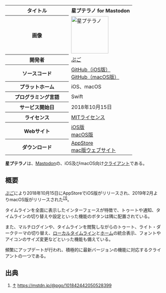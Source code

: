 <div>

<table>
<colgroup>
<col style="width: 50%" />
<col style="width: 50%" />
</colgroup>
<tbody>
<tr class="header">
<th>タイトル</th>
<th>星プテラノ for Mastodon</th>
</tr>

<tr class="odd">
<th>画像</th>
<td><a href="/%E3%83%95%E3%82%A1%E3%82%A4%E3%83%AB:Hsptrn.jpg" title="星プテラノ"><img src="/images/thumb/0/0f/Hsptrn.jpg/120px-Hsptrn.jpg" srcset="/images/thumb/0/0f/Hsptrn.jpg/180px-Hsptrn.jpg 1.5x, /images/thumb/0/0f/Hsptrn.jpg/240px-Hsptrn.jpg 2x" width="120" height="120" alt="星プテラノ" /></a></td>
</tr>
<tr class="even">
<th scope="row">開発者</th>
<td><a href="https://mstdn.jp/@pgo" rel="nofollow">ぷご</a></td>
</tr>
<tr class="odd">
<th scope="row">ソースコード</th>
<td><a href="https://github.com/pgostation/StarPterano-iOS5" rel="nofollow">GitHub（iOS版）</a><br />
<a href="https://github.com/pgostation/StarPteranoMac" rel="nofollow">GitHub（macOS版）</a></td>
</tr>
<tr class="even">
<th scope="row">プラットホーム</th>
<td>iOS、macOS</td>
</tr>
<tr class="odd">
<th scope="row">プログラミング言語</th>
<td>Swift</td>
</tr>
<tr class="even">
<th scope="row">サービス開始日</th>
<td>2018年10月15日</td>
</tr>
<tr class="odd">
<th scope="row">ライセンス</th>
<td><a href="/MIT%E3%83%A9%E3%82%A4%E3%82%BB%E3%83%B3%E3%82%B9" title="MITライセンス">MITライセンス</a></td>
</tr>
<tr class="even">
<th scope="row">Webサイト</th>
<td><a href="https://hyperzebra-51c01.firebaseapp.com/starpterano/" rel="nofollow">iOS版</a><br />
<a href="https://hyperzebra-51c01.firebaseapp.com/starpteranomac/index.html" rel="nofollow">macOS版</a></td>
</tr>
<tr class="odd">
<th scope="row">ダウンロード</th>
<td><a href="https://itunes.apple.com/jp/app/id1436972796" rel="nofollow">AppStore</a><br />
<a href="https://hyperzebra-51c01.firebaseapp.com/starpteranomac/index.html" rel="nofollow">mac版ウェブサイト</a></td>
</tr>
</tbody>
</table>

  
**星プテラノ**は、[Mastodon](/Mastodon "Mastodon")の、iOS及びmacOS向け[クライアント](/%E3%82%AF%E3%83%A9%E3%82%A4%E3%82%A2%E3%83%B3%E3%83%88 "クライアント")である。

## 概要

<a href="https://mstdn.jp/@pgo" rel="nofollow">ぷご</a>により2018年10月15日にAppStoreでiOS版がリリースされ、2019年2月よりmacOS版がリリースされた<sup>[\[1\]](#cite_note-1)</sup>。

タイムラインを全面に表示したインターフェースが特徴で、トゥートや通知、タイムラインの切り替えや設定といった機能のボタンは隅に配置されている。

また、マルチログインや、タイムラインを閲覧しながらのトゥート、ライト・ダークテーマの切り替え、[ローカルタイムライン](/%E3%83%AD%E3%83%BC%E3%82%AB%E3%83%AB%E3%82%BF%E3%82%A4%E3%83%A0%E3%83%A9%E3%82%A4%E3%83%B3 "ローカルタイムライン")と[ホーム](/%E3%83%9B%E3%83%BC%E3%83%A0 "ホーム")の統合表示、フォントやアイコンのサイズ変更などといった機能も備えている。

頻繁にアップデートが行われ、積極的に最新バージョンの機能に対応するクライアントの一つである。

## 出典

<div>

1.  <span id="cite_note-1">[↑](#cite_ref-1) <a href="https://mstdn.jp/@pgo/101842442050528399" rel="nofollow">https://mstdn.jp/@pgo/101842442050528399</a></span>

</div>

</div>
